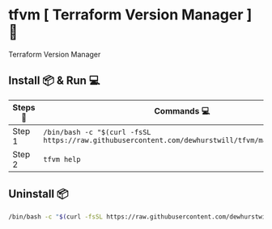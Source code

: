 # tfvm [ Terraform Version Manager ] 🔧

Terraform Version Manager

## Install 📦 & Run 💻

| Steps 📝 | Commands 💻 |
|-|-|
| Step 1 | ``` /bin/bash -c "$(curl -fsSL https://raw.githubusercontent.com/dewhurstwill/tfvm/main/setup.sh)" ``` |
| Step 2 | ``` tfvm help ``` |


## Uninstall 📦

```bash 
/bin/bash -c "$(curl -fsSL https://raw.githubusercontent.com/dewhurstwill/tfvm/main/uninstall.sh)" 
```
